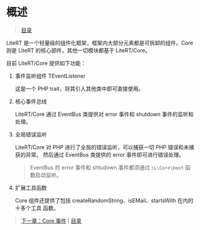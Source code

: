 # 概述

> [目录](./index.md)

LiteRT 是一个轻量级的组件化框架，框架内大部分元素都是可拆卸的组件。Core 则是 LiteRT
的核心部件，其他一切模块都基于 LiteRT/Core。

目前 LiteRT/Core 提供如下功能：

1. 事件监听组件 TEventListener

    这是一个 PHP trait，将其引入其他类中即可直接使用。

2. 核心事件总线

    LiteRT/Core 通过 EventBus 类提供对 error 事件和 shutdown 事件的监听和处理。

3. 全局错误监听

    LiteRT/Core 对 PHP 进行了全局的错误监听，可以捕获一切 PHP 错误和未捕获的异常。
    然后通过 EventBus 类提供的 error 事件即可进行错误处理。

    > EventBus 的 error 事件和 shtudown 事件都须通过 `\L\Core\boot` 函数启动监听。

4. 扩展工具函数

    Core 组件还提供了包括 createRandomString、isEMail、startsWith 在内的十多个工具
    函数。

> [下一章：Core 事件](./01-core-events.md) | [目录](./index.md)
